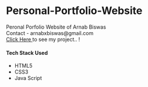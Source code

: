 <h1> Personal-Portfolio-Website </h1>
Peronal Porfolio Website of Arnab Biswas
<br>
Contact - arnabxbiswas@gmail.com <br>
<a href="https://coderxarnab.vercel.app"> Click Here </a> to see my project.. ! 

<h4> Tech Stack Used </h4>
<ul>
  <li> HTML5 </li>
  <li> CSS3 </li>
  <li> Java Script </li>

</ul>
<br>
